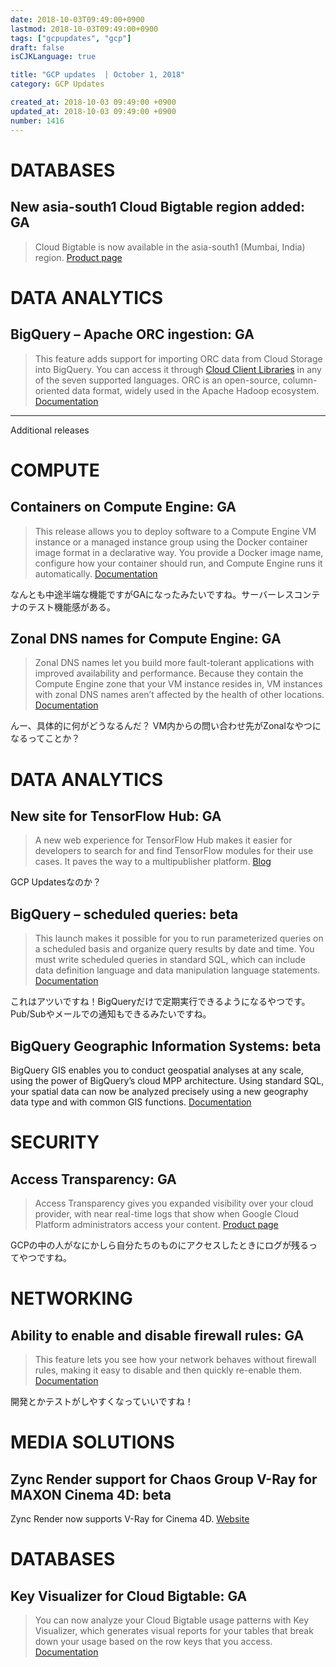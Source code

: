 ```yaml
---
date: 2018-10-03T09:49:00+0900
lastmod: 2018-10-03T09:49:00+0900
tags: ["gcpupdates", "gcp"]
draft: false
isCJKLanguage: true

title: "GCP updates  | October 1, 2018"
category: GCP Updates

created_at: 2018-10-03 09:49:00 +0900
updated_at: 2018-10-03 09:49:00 +0900
number: 1416
---
```


# DATABASES

## New asia-south1 Cloud Bigtable region added: GA
> Cloud Bigtable is now available in the asia-south1 (Mumbai, India) region. [Product page](https://cloud.google.com/bigtable/)

# DATA ANALYTICS

## BigQuery – Apache ORC ingestion: GA
> This feature adds support for importing ORC data from Cloud Storage into BigQuery. You can access it through [Cloud Client Libraries](https://cloud.google.com/apis/docs/cloud-client-libraries) in any of the seven supported languages. ORC is an open-source, column-oriented data format, widely used in the Apache Hadoop ecosystem. [Documentation](https://cloud.google.com/bigquery/docs/loading-data-cloud-storage-orc)
 
---

Additional releases

# COMPUTE
## Containers on Compute Engine: GA
> This release allows you to deploy software to a Compute Engine VM instance or a managed instance group using the Docker container image format in a declarative way. You provide a Docker image name, configure how your container should run, and Compute Engine runs it automatically. [Documentation](https://cloud.google.com/compute/docs/containers/deploying-containers)

なんとも中途半端な機能ですがGAになったみたいですね。サーバーレスコンテナのテスト機能感がある。

## Zonal DNS names for Compute Engine: GA
> Zonal DNS names let you build more fault-tolerant applications with improved availability and performance. Because they contain the Compute Engine zone that your VM instance resides in, VM instances with zonal DNS names aren’t affected by the health of other locations. [Documentation](https://cloud.google.com/compute/docs/internal-dns#zonal-dns)

んー、具体的に何がどうなるんだ？
VM内からの問い合わせ先がZonalなやつになるってことか？

# DATA ANALYTICS

## New site for TensorFlow Hub: GA
> A new web experience for TensorFlow Hub makes it easier for developers to search for and find TensorFlow modules for their use cases. It paves the way to a multipublisher platform. [Blog](https://medium.com/tensorflow/a-new-tensorflow-hub-web-experience-c804496e99f3)

GCP Updatesなのか？

## BigQuery – scheduled queries: beta
> This launch makes it possible for you to run parameterized queries on a scheduled basis and organize query results by date and time. You must write scheduled queries in standard SQL, which can include data definition language and data manipulation language statements. [Documentation](https://cloud.google.com/bigquery/docs/scheduling-queries)

これはアツいですね！BigQueryだけで定期実行できるようになるやつです。
Pub/Subやメールでの通知もできるみたいですね。

## BigQuery Geographic Information Systems: beta
BigQuery GIS enables you to conduct geospatial analyses at any scale, using the power of BigQuery’s cloud MPP architecture. Using standard SQL, your spatial data can now be analyzed precisely using a new geography data type and with common GIS functions. [Documentation](https://cloud.google.com/bigquery/docs/gis-intro)

# SECURITY

## Access Transparency: GA
> Access Transparency gives you expanded visibility over your cloud provider, with near real-time logs that show when Google Cloud Platform administrators access your content. [Product page](https://cloud.google.com/access-transparency/)

GCPの中の人がなにかしら自分たちのものにアクセスしたときにログが残るってやつですね。

# NETWORKING

## Ability to enable and disable firewall rules: GA
> This feature lets you see how your network behaves without firewall rules, making it easy to disable and then quickly re-enable them. [Documentation](https://cloud.google.com/vpc/docs/firewalls)

開発とかテストがしやすくなっていいですね！

# MEDIA SOLUTIONS
## Zync Render support for Chaos Group V-Ray for MAXON Cinema 4D: beta
Zync Render now supports V-Ray for Cinema 4D. [Website](https://www.maxon.net/en/products/cinema-4d/overview/)

# DATABASES
## Key Visualizer for Cloud Bigtable: GA

> You can now analyze your Cloud Bigtable usage patterns with Key Visualizer, which generates visual reports for your tables that break down your usage based on the row keys that you access. [Documentation](https://cloud.google.com/bigtable/docs/keyvis-overview)
